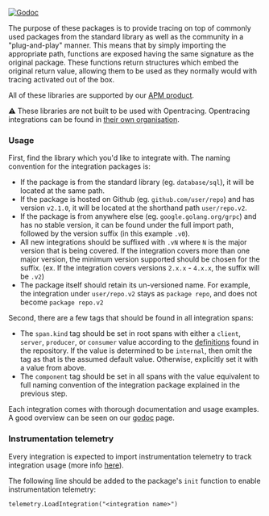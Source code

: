 [![Godoc](http://img.shields.io/badge/godoc-reference-blue.svg?style=flat)](https://godoc.org/gopkg.in/DataDog/dd-trace-go.v1/contrib)

The purpose of these packages is to provide tracing on top of commonly used packages from the standard library as well as the 
community in a "plug-and-play" manner. This means that by simply importing the appropriate path, functions are exposed having
 the same signature as the original package. These functions return structures which embed the original return value, allowing 
them to be used as they normally would with tracing activated out of the box.

All of these libraries are supported by our [APM product](https://www.datadoghq.com/apm/).

:warning: These libraries are not built to be used with Opentracing. Opentracing integrations can be found in [their own organisation](https://github.com/opentracing-contrib/).

### Usage

First, find the library which you'd like to integrate with. The naming convention for the integration packages is:

* If the package is from the standard library (eg. `database/sql`), it will be located at the same path.
* If the package is hosted on Github (eg. `github.com/user/repo`) and has version `v2.1.0`, it will be located at the shorthand path `user/repo.v2`.
* If the package is from anywhere else (eg. `google.golang.org/grpc`) and has no stable version, it can be found under the full import path, followed by the version suffix (in this example `.v0`).
* All new integrations should be suffixed with `.vN` where `N` is the major version that is being covered. If the integration covers more than one major version, the minimum version supported should be chosen for the suffix. (ex. If the integration covers versions `2.x.x` - `4.x.x`, the suffix will be `.v2`)
* The package itself should retain its un-versioned name. For example, the integration under `user/repo.v2` stays as `package repo`, and does not become `package repo.v2`

Second, there are a few tags that should be found in all integration spans:
* The `span.kind` tag should be set in root spans with either a `client`, `server`, `producer`, or `consumer` value according to the [definitions](../ddtrace/ext/span_kind.go) found in the repository.
If the value is determined to be `internal`, then omit the tag as that is the assumed default value. Otherwise, explicitly set it with a value from above.
* The `component` tag should be set in all spans with the value equivalent to full naming convention of the integration package explained in the previous step.

Each integration comes with thorough documentation and usage examples. A good overview can be seen on our 
[godoc](https://godoc.org/gopkg.in/DataDog/dd-trace-go.v1/contrib) page.

### Instrumentation telemetry

Every integration is expected to import instrumentation telemetry to track integration usage (more info [here](https://docs.datadoghq.com/tracing/configure_data_security/#telemetry-collection)).

The following line should be added to the package's `init` function to enable instrumentation telemetry:
```golang
telemetry.LoadIntegration("<integration name>")
```